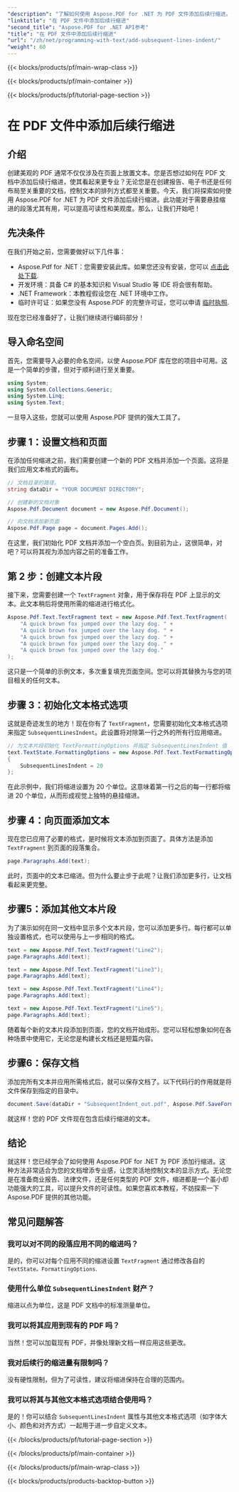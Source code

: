 ```yaml
---
"description": "了解如何使用 Aspose.PDF for .NET 为 PDF 文件添加后续行缩进。请遵循本指南，逐步了解如何进行专业的文本格式化。"
"linktitle": "在 PDF 文件中添加后续行缩进"
"second_title": "Aspose.PDF for .NET API参考"
"title": "在 PDF 文件中添加后续行缩进"
"url": "/zh/net/programming-with-text/add-subsequent-lines-indent/"
"weight": 60
---
```


{{< blocks/products/pf/main-wrap-class >}}

{{< blocks/products/pf/main-container >}}

{{< blocks/products/pf/tutorial-page-section >}}

# 在 PDF 文件中添加后续行缩进

## 介绍

创建美观的 PDF 通常不仅仅涉及在页面上放置文本。您是否想过如何在 PDF 文档中添加后续行缩进，使其看起来更专业？无论您是在创建报告、电子书还是任何布局至关重要的文档，控制文本的排列方式都至关重要。今天，我们将探索如何使用 Aspose.PDF for .NET 为 PDF 文件添加后续行缩进。此功能对于需要悬挂缩进的段落尤其有用，可以提高可读性和美观度。那么，让我们开始吧！

## 先决条件

在我们开始之前，您需要做好以下几件事：

- Aspose.Pdf for .NET：您需要安装此库。如果您还没有安装，您可以 [点击此处下载](https://releases。aspose.com/pdf/net/).
- 开发环境：具备 C# 的基本知识和 Visual Studio 等 IDE 将会很有帮助。
- .NET Framework：本教程假设您在 .NET 环境中工作。
- 临时许可证：如果您没有 Aspose.PDF 的完整许可证，您可以申请 [临时执照](https://purchase。aspose.com/temporary-license/).

现在您已经准备好了，让我们继续进行编码部分！

## 导入命名空间

首先，您需要导入必要的命名空间，以使 Aspose.PDF 库在您的项目中可用。这是一个简单的步骤，但对于顺利进行至关重要。

```csharp
using System;
using System.Collections.Generic;
using System.Linq;
using System.Text;
```

一旦导入这些，您就可以使用 Aspose.PDF 提供的强大工具了。

## 步骤 1：设置文档和页面

在添加任何缩进之前，我们需要创建一个新的 PDF 文档并添加一个页面。这将是我们应用文本格式的画布。

```csharp
// 文档目录的路径。
string dataDir = "YOUR DOCUMENT DIRECTORY";

// 创建新的文档对象
Aspose.Pdf.Document document = new Aspose.Pdf.Document();

// 向文档添加新页面
Aspose.Pdf.Page page = document.Pages.Add();
```

在这里，我们初始化 PDF 文档并添加一个空白页。到目前为止，这很简单，对吧？可以将其视为添加内容之前的准备工作。

## 第 2 步：创建文本片段

接下来，您需要创建一个 `TextFragment` 对象，用于保存将在 PDF 上显示的文本。此文本稍后将使用所需的缩进进行格式化。

```csharp
Aspose.Pdf.Text.TextFragment text = new Aspose.Pdf.Text.TextFragment(
    "A quick brown fox jumped over the lazy dog. " +
    "A quick brown fox jumped over the lazy dog. " +
    "A quick brown fox jumped over the lazy dog. " +
    "A quick brown fox jumped over the lazy dog. " +
    "A quick brown fox jumped over the lazy dog."
);
```

这只是一个简单的示例文本，多次重复填充页面空间。您可以将其替换为与您的项目相关的任何文本。

## 步骤 3：初始化文本格式选项

这就是奇迹发生的地方！现在你有了 `TextFragment`，您需要初始化文本格式选项来指定 `SubsequentLinesIndent`。此设置将对除第一行之外的所有行应用缩进。

```csharp
// 为文本片段初始化 TextFormattingOptions 并指定 SubsequentLinesIndent 值
text.TextState.FormattingOptions = new Aspose.Pdf.Text.TextFormattingOptions()
{
    SubsequentLinesIndent = 20
};
```

在此示例中，我们将缩进设置为 20 个单位。这意味着第一行之后的每一行都将缩进 20 个单位，从而形成视觉上独特的悬挂缩进。

## 步骤 4：向页面添加文本

现在您已应用了必要的格式，是时候将文本添加到页面了。具体方法是添加 `TextFragment` 到页面的段落集合。

```csharp
page.Paragraphs.Add(text);
```

此时，页面中的文本已缩进。但为什么要止步于此呢？让我们添加更多行，让文档看起来更完整。

## 步骤5：添加其他文本片段

为了演示如何在同一文档中显示多个文本片段，您可以添加更多行。每行都可以单独设置格式，也可以使用与上一步相同的格式。

```csharp
text = new Aspose.Pdf.Text.TextFragment("Line2");
page.Paragraphs.Add(text);

text = new Aspose.Pdf.Text.TextFragment("Line3");
page.Paragraphs.Add(text);

text = new Aspose.Pdf.Text.TextFragment("Line4");
page.Paragraphs.Add(text);

text = new Aspose.Pdf.Text.TextFragment("Line5");
page.Paragraphs.Add(text);
```

随着每个新的文本片段添加到页面，您的文档开始成形。您可以轻松想象如何在各种场景中使用它，无论您是构建长文档还是短篇内容。

## 步骤6：保存文档

添加完所有文本并应用所需格式后，就可以保存文档了。以下代码行的作用就是将文件保存到指定的目录中。

```csharp
document.Save(dataDir + "SubsequentIndent_out.pdf", Aspose.Pdf.SaveFormat.Pdf);
```

就这样！您的 PDF 文件现在包含后续行缩进的文本。

## 结论

就这样！您已经学会了如何使用 Aspose.PDF for .NET 为 PDF 添加行缩进。这种方法非常适合为您的文档增添专业感，让您灵活地控制文本的显示方式。无论您是在准备商业报告、法律文件，还是任何类型的 PDF 文件，缩进都是一个虽小却功能强大的工具，可以提升文件的可读性。如果您喜欢本教程，不妨探索一下 Aspose.PDF 提供的其他功能。

## 常见问题解答

### 我可以对不同的段落应用不同的缩进吗？  
是的，你可以对每个应用不同的缩进设置 `TextFragment` 通过修改各自的 `TextState。FormattingOptions`.

### 使用什么单位 `SubsequentLinesIndent` 财产？  
缩进以点为单位，这是 PDF 文档中的标准测量单位。

### 我可以将其应用到现有的 PDF 吗？  
当然！您可以加载现有 PDF，并像处理新文档一样应用这些更改。

### 我对后续行的缩进量有限制吗？  
没有硬性限制，但为了可读性，建议将缩进保持在合理的范围内。

### 我可以将其与其他文本格式选项结合使用吗？  
是的！你可以结合 `SubsequentLinesIndent` 属性与其他文本格式选项（如字体大小、颜色和对齐方式）一起用于进一步自定义文本。

{{< /blocks/products/pf/tutorial-page-section >}}

{{< /blocks/products/pf/main-container >}}

{{< /blocks/products/pf/main-wrap-class >}}

{{< blocks/products/products-backtop-button >}}